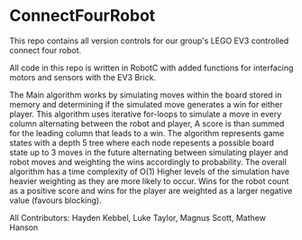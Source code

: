 # ConnectFourRobot
This repo contains all version controls for our group's LEGO EV3 controlled connect four robot.

All code in this repo is written in RobotC with added functions for interfacing motors and sensors with the EV3 Brick.

The Main algorithm works by simulating moves within the board stored in memory and determining if the simulated move generates a win for either player.
This algorithm uses iterative for-loops to simulate a move in every column alternating between the robot and player, A score is than summed for the leading column that leads to a win.
The algorithm represents game states with a depth 5 tree where each node repesents a possible board state up to 3 moves in the future alternating between simulating player and robot moves and weighting the wins accordingly to probability. 
The overall algorithm has a time complexity of O(1)
Higher levels of the simulation have heavier weighting as they are more likely to occur.
Wins for the robot count as a positive score and wins for the player are weighted as a larger negative value (favours blocking).

All Contributors:
Hayden Kebbel,
Luke Taylor,
Magnus Scott,
Mathew Hanson
